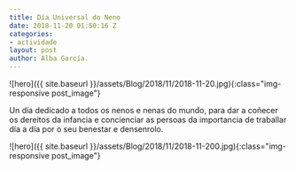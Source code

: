 ```yaml
---
title: Día Universal do Neno
date: 2018-11-20 01:50:16 Z
categories:
- actividade
layout: post
author: Alba García.
---
```


![hero]({{ site.baseurl }}/assets/Blog/2018/11/2018-11-20.jpg){:class="img-responsive post_image"}
<br>

Un día dedicado a todos os nenos e nenas do mundo, para dar a coñecer os dereitos da infancia e concienciar as persoas da importancia de traballar día a día por o seu benestar e densenrolo.


![hero]({{ site.baseurl }}/assets/Blog/2018/11/2018-11-200.jpg){:class="img-responsive post_image"}
<br>